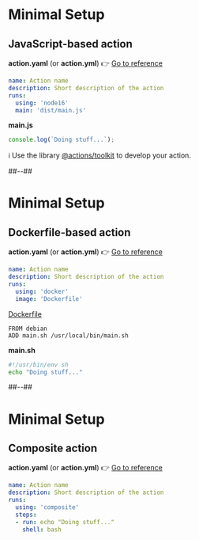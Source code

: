 <!-- .slide: class="with-code" -->

# Minimal Setup

## JavaScript-based action

**action.yaml** (or **action.yml**) 👉 [Go to reference](https://docs.github.com/en/actions/creating-actions/metadata-syntax-for-github-actions)

```yaml
name: Action name
description: Short description of the action
runs:
  using: 'node16'
  main: 'dist/main.js'
```

**main.js**

```js
console.log(`Doing stuff...`);
```

ℹ️ Use the library [@actions/toolkit](https://github.com/actions/toolkit) to develop your action.

##--##

<!-- .slide: class="with-code" -->

# Minimal Setup

## Dockerfile-based action

**action.yaml** (or **action.yml**) 👉 [Go to reference](https://docs.github.com/en/actions/creating-actions/metadata-syntax-for-github-actions)

```yaml
name: Action name
description: Short description of the action
runs:
  using: 'docker'
  image: 'Dockerfile'
```

[Dockerfile](https://docs.github.com/en/actions/creating-actions/dockerfile-support-for-github-actions)

```Dockefile
FROM debian
ADD main.sh /usr/local/bin/main.sh
```

**main.sh**

```bash
#!/usr/bin/env sh
echo "Doing stuff..."
```

##--##

<!-- .slide: class="with-code" -->

# Minimal Setup

## Composite action

**action.yaml** (or **action.yml**) 👉 [Go to reference](https://docs.github.com/en/actions/creating-actions/metadata-syntax-for-github-actions)

```yaml
name: Action name
description: Short description of the action
runs:
  using: 'composite'
  steps:
  - run: echo "Doing stuff..."
    shell: bash
```
